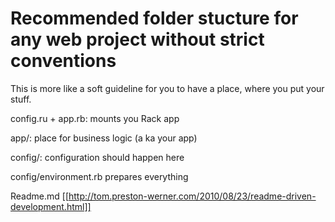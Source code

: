 
# Recommended folder stucture for any web project without strict conventions


This is more like a soft guideline for you to have a place, where you put your stuff.


config.ru + app.rb: mounts you Rack app

app/:
    place for business logic (a ka your app)


config/:
    configuration should happen here

config/environment.rb
    prepares everything

Readme.md
    [[http://tom.preston-werner.com/2010/08/23/readme-driven-development.html]]
